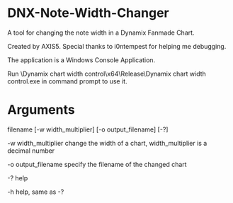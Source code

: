 # DNX-Note-Width-Changer
A tool for changing the note width in a Dynamix Fanmade Chart.

Created by AXIS5.
Special thanks to i0ntempest for helping me debugging.

The application is a Windows Console Application.

Run \Dynamix chart width control\x64\Release\Dynamix chart width control.exe in command prompt to use it.
# Arguments

filename [-w width_multiplier] [-o output_filename] [-?]


-w width_multiplier     change the width of a chart, width_multiplier is a decimal number

-o output_filename      specify the filename of the changed chart

-?                      help

-h                      help, same as -?
